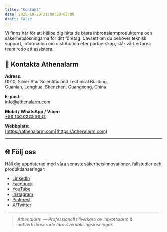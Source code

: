 ```yaml
---
title: "Kontakt"
date: 2025-10-20T21:00:00+08:00
draft: false
---
```


Vi finns här för att hjälpa dig hitta de bästa inbrottslarmprodukterna och säkerhetslösningarna för ditt företag. Oavsett om du behöver teknisk support, information om distribution eller partnerskap, står vårt erfarna team redo att assistera.

## 📍 Kontakta Athenalarm

**Adress:**  
D910, Silver Star Scientific and Technical Building,  
Guanlan, Longhua, Shenzhen, Guangdong, China  

**E-post:**  
[info@athenalarm.com](mailto:info@athenalarm.com)

**Mobil / WhatsApp / Viber:**  
[+86 136 6229 9642](https://api.whatsapp.com/send?phone=8613662299642)

**Webbplats:**  
[https://athenalarm.com](https://athenalarm.com)

---

## 🌐 Följ oss

Håll dig uppdaterad med våra senaste säkerhetsinnovationer, fallstudier och produktlanseringar:

- [LinkedIn](https://www.linkedin.com/company/athenalarm)
- [Facebook](https://www.facebook.com/athenalarm)
- [YouTube](https://www.youtube.com/@athenalarm3663)
- [Instagram](https://www.instagram.com/athenalarm)
- [Pinterest](https://www.pinterest.com/athenalarm/)
- [X/Twitter](https://x.com/Athenalarm)

---

> _Athenalarm — Professionell tillverkare av inbrottslarm & nätverksbaserade larmövervakningslösningar._